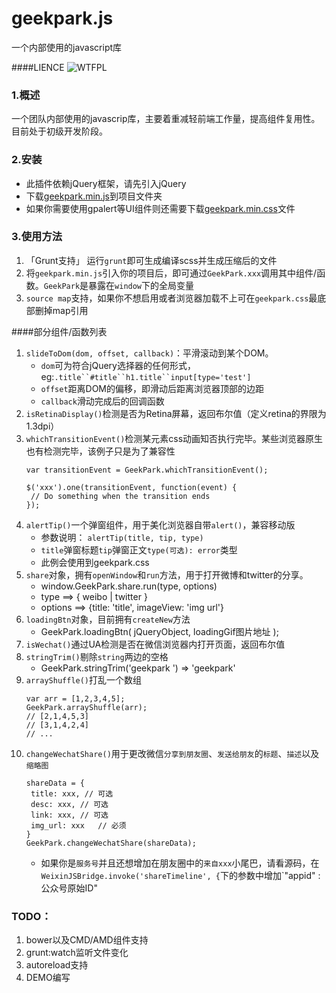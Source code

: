 geekpark.js
===========

一个内部使用的javascript库

####LIENCE
![WTFPL](http://www.wtfpl.net/wp-content/uploads/2012/12/wtfpl-badge-4.png)

### 1.概述
一个团队内部使用的javascrip库，主要着重减轻前端工作量，提高组件复用性。目前处于初级开发阶段。
### 2.安装
* 此插件依赖jQuery框架，请先引入jQuery
* 下载[geekpark.min.js](https://raw.githubusercontent.com/GeekPark/geekpark.js/master/assets/javascript/geekpark.min.js)到项目文件夹
* 如果你需要使用gpalert等UI组件则还需要下载[geekpark.min.css](https://raw.githubusercontent.com/GeekPark/geekpark.js/master/assets/javascript/geekpark.min.js)文件
 

### 3.使用方法
1. 「Grunt支持」
  运行`grunt`即可生成编译scss并生成压缩后的文件
2. 将`geekpark.min.js`引入你的项目后，即可通过`GeekPark.xxx`调用其中组件/函数。`GeekPark`是暴露在`window`下的全局变量
3. `source map`支持，如果你不想启用或者浏览器加载不上可在`geekpark.css`最底部删掉map引用

####部分组件/函数列表
1. `slideToDom(dom, offset, callback)`：平滑滚动到某个DOM。 
	- `dom`可为符合jQuery选择器的任何形式，eg:`.title``#title``h1.title``input[type='test']`
	- `offset`距离DOM的偏移，即滑动后距离浏览器顶部的边距
	- `callback`滑动完成后的回调函数
2. `isRetinaDisplay()`检测是否为Retina屏幕，返回布尔值（定义retina的界限为1.3dpi）
3. `whichTransitionEvent()`检测某元素css动画知否执行完毕。某些浏览器原生也有检测完毕，该例子只是为了兼容性
	```
	var transitionEvent = GeekPark.whichTransitionEvent();
	
   $('xxx').one(transitionEvent, function(event) {
     // Do something when the transition ends
   });
	```
4. `alertTip()`一个弹窗组件，用于美化浏览器自带`alert()`，兼容移动版
	- 参数说明： `alertTip(title, tip, type)`
	- `title`弹窗标题`tip`弹窗正文`type(可选): error`类型
	- 此例会使用到geekpark.css
5. `share`对象，拥有`openWindow`和`run`方法，用于打开微博和twitter的分享。
	- window.GeekPark.share.run(type, options)
	- type ==> { weibo | twitter }
	- options ==> {title: 'title', imageView: 'img url'}
6. `loadingBtn`对象，目前拥有`createNew`方法
	- GeekPark.loadingBtn( jQueryObject, loadingGif图片地址 );
7. `isWechat()`通过UA检测是否在微信浏览器内打开页面，返回布尔值
8. `stringTrim()`剔除`string`两边的空格
	- GeekPark.stringTrim('geekpark ') => 'geekpark'
9. `arrayShuffle()`打乱一个数组
	```
	var arr = [1,2,3,4,5];
	GeekPark.arrayShuffle(arr);
	// [2,1,4,5,3]
	// [3,1,4,2,4]
	// ... 
	```
10. `changeWechatShare()`用于更改微信`分享到朋友圈`、`发送给朋友`的`标题`、`描述`以及`缩略图`
	```
	shareData = {
     title: xxx, // 可选
     desc: xxx, // 可选
     link: xxx, // 可选
     img_url: xxx   // 必须
  	}
  	GeekPark.changeWechatShare(shareData);
	```
	- 如果你是`服务号`并且还想增加在朋友圈中的`来自xxx`小尾巴，请看源码，在`WeixinJSBridge.invoke('shareTimeline', {`下的参数中增加`"appid" : 公众号原始ID"

### TODO：
1. bower以及CMD/AMD组件支持
2. grunt:watch监听文件变化
3. autoreload支持
4. DEMO编写
